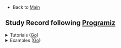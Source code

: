 * Back to [Main](https://github.com/JoonHyeok-hozy-Kim/program_languages#readme)

## Study Record following [Programiz](https://www.programiz.com/javascript/examples)

<details>

<summary> Tutorials (<a href="https://www.programiz.com/javascript">Go</a>) </summary>

|Content|Trial|Keywords|
|:------|:---:|:---|
|[Getting Started With JavaScript](https://www.programiz.com/javascript/get-started) | N/A |*Web Browser*; *Node.js*; *Web Page(html)*|
|[JavaScript Variables and Constants](https://www.programiz.com/javascript/variables-constants) | [Practice](https://github.com/JoonHyeok-hozy-Kim/program_languages/blob/main/JavaScript/programiz/tutorials/02.js) |var; let; const;|
|[console.log()](https://www.programiz.com/javascript/console) | [Practice](https://github.com/JoonHyeok-hozy-Kim/program_languages/blob/main/JavaScript/programiz/tutorials/03.js) |console.log();|
|[Data Types](https://www.programiz.com/javascript/data-types) | [Practice](https://github.com/JoonHyeok-hozy-Kim/program_languages/blob/main/JavaScript/programiz/tutorials/04.js) |*number*; *string*; *BigInt*; NaN; null; Symbol; *Object*; typeof();|
|[Operators](https://www.programiz.com/javascript/operators) | [Practice](https://github.com/JoonHyeok-hozy-Kim/program_languages/blob/main/JavaScript/programiz/tutorials/05.js) | === |
|[Comments](https://www.programiz.com/javascript/comments) | [Practice](https://github.com/JoonHyeok-hozy-Kim/program_languages/blob/main/JavaScript/programiz/tutorials/06.js) | // *Single Line*; /* *Multi Lines* */; |
|[Type Conversions](https://www.programiz.com/javascript/type-conversion) | [Practice](https://github.com/JoonHyeok-hozy-Kim/program_languages/blob/main/JavaScript/programiz/tutorials/07.js) | Number(); parseInt(); parseFloat(); Math.floor(); String(); Boolean(); |
|[Comparison and Logical Operators](https://www.programiz.com/javascript/comparison-logical) | [Practice](https://github.com/JoonHyeok-hozy-Kim/program_languages/blob/main/JavaScript/programiz/tutorials/08.js) ||
|[if...else Statement](https://www.programiz.com/javascript/if-else) | [Practice](https://github.com/JoonHyeok-hozy-Kim/program_languages/blob/main/JavaScript/programiz/tutorials/09.js) ||
|[for loop](https://www.programiz.com/javascript/for-loop) | [Practice](https://github.com/JoonHyeok-hozy-Kim/program_languages/blob/main/JavaScript/programiz/tutorials/10.js) ||
|[while and do...while Loop](https://www.programiz.com/javascript/while-loop) | [Practice](https://github.com/JoonHyeok-hozy-Kim/program_languages/blob/main/JavaScript/programiz/tutorials/11.js) ||
|[break Statement](https://www.programiz.com/javascript/break-statement) | [Practice](https://github.com/JoonHyeok-hozy-Kim/program_languages/blob/main/JavaScript/programiz/tutorials/12.js) ||
|[continue Statement](https://www.programiz.com/javascript/continue-statement) | [Practice](https://github.com/JoonHyeok-hozy-Kim/program_languages/blob/main/JavaScript/programiz/tutorials/13.js) | isNaN(); |
|[switch Statement](https://www.programiz.com/javascript/switch-statement) | [Practice](https://github.com/JoonHyeok-hozy-Kim/program_languages/blob/main/JavaScript/programiz/tutorials/14.js) ||
|[Function and Function Expressions](https://www.programiz.com/javascript/function) | [Practice](https://github.com/JoonHyeok-hozy-Kim/program_languages/blob/main/JavaScript/programiz/tutorials/15.js) | function; *Function Expression*; |
|[Variable Scope](https://www.programiz.com/javascript/variable-scope) | [Practice](https://github.com/JoonHyeok-hozy-Kim/program_languages/blob/main/JavaScript/programiz/tutorials/16.js) | *global scope*; *local scope*;  var(*function scoped*); let(*block scoped*);|
|[Hoisting](https://www.programiz.com/javascript/hoisting) | [Practice](https://github.com/JoonHyeok-hozy-Kim/program_languages/blob/main/JavaScript/programiz/tutorials/17.js) |*hoisting*; var; *function hoisting*;|
|[Recursion](https://www.programiz.com/javascript/recursion) | [Practice](https://github.com/JoonHyeok-hozy-Kim/program_languages/blob/main/JavaScript/programiz/tutorials/18.js) ||
|[Objects](https://www.programiz.com/javascript/object) | [Practice](https://github.com/JoonHyeok-hozy-Kim/program_languages/blob/main/JavaScript/programiz/tutorials/19.js) | *Nested Objects*; *Object Methods*; |
|[Methods and this Keyword](https://www.programiz.com/javascript/methods) | [Practice](https://github.com/JoonHyeok-hozy-Kim/program_languages/blob/main/JavaScript/programiz/tutorials/20.js) | this |
|[Constructor Function](https://www.programiz.com/javascript/constructor-function) | [Practice](https://github.com/JoonHyeok-hozy-Kim/program_languages/blob/main/JavaScript/programiz/tutorials/21.js) | *constructor function*; new; prototype; |
|[Getter and Setter](https://www.programiz.com/javascript/getter-setter) | [Practice](https://github.com/JoonHyeok-hozy-Kim/program_languages/blob/main/JavaScript/programiz/tutorials/22.js) | *data property*; *access property*; get; set; Object.defineProperty(); |
|[Prototype](https://www.programiz.com/javascript/prototype) | [Practice](https://github.com/JoonHyeok-hozy-Kim/program_languages/blob/main/JavaScript/programiz/tutorials/23.js) | *Prototype Chaining*; __proto__; |
|[Arrays](https://www.programiz.com/javascript/array) | [Practice](https://github.com/JoonHyeok-hozy-Kim/program_languages/blob/main/JavaScript/programiz/tutorials/24.js) | push(); unshift(); pop(); shift(); |
|[Multidimensional Array](https://www.programiz.com/javascript/multidimensional-array) | [Practice](https://github.com/JoonHyeok-hozy-Kim/program_languages/blob/main/JavaScript/programiz/tutorials/25.js) | forEach(); of; |
|[JavaScript String](https://www.programiz.com/javascript/string) | [Practice](https://github.com/JoonHyeok-hozy-Kim/program_languages/blob/main/JavaScript/programiz/tutorials/26.js) ||
|[for...in loop](https://www.programiz.com/javascript/for-in) | [Practice](https://github.com/JoonHyeok-hozy-Kim/program_languages/blob/main/JavaScript/programiz/tutorials/27.js) ||
|[Number](https://www.programiz.com/javascript/numbers) | [Practice](https://github.com/JoonHyeok-hozy-Kim/program_languages/blob/main/JavaScript/programiz/tutorials/28.js) | NaN; isNaN(); Infinity; BigInt; Precision Problems; |
|[Symbol](https://www.programiz.com/javascript/symbol) | [Practice](https://github.com/JoonHyeok-hozy-Kim/program_languages/blob/main/JavaScript/programiz/tutorials/29.js) | Symbol(); []; |
|[try...catch...finally Statement](https://www.programiz.com/javascript/try-catch-finally) | [Practice](https://github.com/JoonHyeok-hozy-Kim/program_languages/blob/main/JavaScript/programiz/tutorials/30.js) | try; catch; finally; |
|[throw Statement](https://www.programiz.com/javascript/throw) | [Practice](https://github.com/JoonHyeok-hozy-Kim/program_languages/blob/main/JavaScript/programiz/tutorials/31.js) | throw; |
|[Modules](https://www.programiz.com/javascript/modules) | [Practice](https://github.com/JoonHyeok-hozy-Kim/program_languages/blob/main/JavaScript/programiz/tutorials/32.js) | export; import ... from; default; |
|[JavaScript ES6](https://www.programiz.com/javascript/ES6) | [Practice](https://github.com/JoonHyeok-hozy-Kim/program_languages/blob/main/JavaScript/programiz/tutorials/33.js) | let; const; ...*(Rest Prameter)*; |
|[Arrow Function (ES6)](https://www.programiz.com/javascript/arrow-function) | [Practice](https://github.com/JoonHyeok-hozy-Kim/program_languages/blob/main/JavaScript/programiz/tutorials/34.js) | =>; this *with arrow function*; argument *(arguments binding)*; *spread syntax*; |
|[Default Parameters (ES6)](https://www.programiz.com/javascript/default-parameters) | [Practice](https://github.com/JoonHyeok-hozy-Kim/program_languages/blob/main/JavaScript/programiz/tutorials/35.js) ||
|[Template Literals (ES6)](https://www.programiz.com/javascript/template-literal) | [Practice](https://github.com/JoonHyeok-hozy-Kim/program_languages/blob/main/JavaScript/programiz/tutorials/36.js) | \`${}\`; *Expression Interpolation*; *Tagged Templates*;  |
|[Spread Operator (ES6)](https://www.programiz.com/javascript/spread-operator) | [Practice](https://github.com/JoonHyeok-hozy-Kim/program_languages/blob/main/JavaScript/programiz/tutorials/37.js) | ...; |
|[Map and WeakMap (ES6)](https://www.programiz.com/javascript/map-weakmap) | [Practice](https://github.com/JoonHyeok-hozy-Kim/program_languages/blob/main/JavaScript/programiz/tutorials/38.js) | Map(); WeakMap(); |
|[Set and WeakSet (ES6)]() | [Practice](https://github.com/JoonHyeok-hozy-Kim/program_languages/blob/main/JavaScript/programiz/tutorials/39.js) ||
|[Destructuring Assignment (ES6)](https://www.programiz.com/javascript/destructuring-assignment) | [Practice](https://github.com/JoonHyeok-hozy-Kim/program_languages/blob/main/JavaScript/programiz/tutorials/40.js) ||
|[Classes (ES6)](https://www.programiz.com/javascript/classes) | [Practice](https://github.com/JoonHyeok-hozy-Kim/program_languages/blob/main/JavaScript/programiz/tutorials/41.js) | class; constructor(); |
|[Class Inheritance (ES6)](https://www.programiz.com/javascript/inheritance) | [Practice](https://github.com/JoonHyeok-hozy-Kim/program_languages/blob/main/JavaScript/programiz/tutorials/42.js) | extends; super(); |
|[for... of Loop (ES6)](https://www.programiz.com/javascript/for-of) | [Practice](https://github.com/JoonHyeok-hozy-Kim/program_languages/blob/main/JavaScript/programiz/tutorials/43.js) | *User Defined Iterator*; [Symbol.iterator](); *Generator*; function*; |
|[Proxies (ES6)](https://www.programiz.com/javascript/proxies) | [Practice](https://github.com/JoonHyeok-hozy-Kim/program_languages/blob/main/JavaScript/programiz/tutorials/44.js) ||
|[setTimeout()](https://www.programiz.com/javascript/setTimeout) | [Practice](https://github.com/JoonHyeok-hozy-Kim/program_languages/blob/main/JavaScript/programiz/tutorials/45.js) | *interval id*; clearTimeout(); |
|[CallBack Function](https://www.programiz.com/javascript/callback) | [Practice](https://github.com/JoonHyeok-hozy-Kim/program_languages/blob/main/JavaScript/programiz/tutorials/46.js) | Promise(); |
|[Promise and Promise Chaining](https://www.programiz.com/javascript/promise) | [Practice](https://github.com/JoonHyeok-hozy-Kim/program_languages/blob/main/JavaScript/programiz/tutorials/47.js) | then(); catch(); finally(); |
|[async/await](https://www.programiz.com/javascript/async-await) | [Practice](https://github.com/JoonHyeok-hozy-Kim/program_languages/blob/main/JavaScript/programiz/tutorials/48.js) | async; await; |
|[setInterval()](https://www.programiz.com/javascript/setInterval) | [Practice](https://github.com/JoonHyeok-hozy-Kim/program_languages/blob/main/JavaScript/programiz/tutorials/49.js) | *timing events*; clearInterval(); |
|[JSON](https://www.programiz.com/javascript/json) | [Practice](https://github.com/JoonHyeok-hozy-Kim/program_languages/blob/main/JavaScript/programiz/tutorials/50.js) | JSON.parse(data); JSON.stringify(data); |
|[Date and Time](https://www.programiz.com/javascript/date-time) | [Practice](https://github.com/JoonHyeok-hozy-Kim/program_languages/blob/main/JavaScript/programiz/tutorials/51.js) | Date(); |
|[Closures](https://www.programiz.com/javascript/closure) | [Practice](https://github.com/JoonHyeok-hozy-Kim/program_languages/blob/main/JavaScript/programiz/tutorials/52.js) | *nested function*; *returning a function*; |

</details>




<details>

<summary> Examples (<a href="https://www.programiz.com/javascript/examples">Go</a>) </summary>

|No.|Content|Trial|Keywords|
|:-:|:------|:---:|:---|
|1  |[Print Hello World](https://www.programiz.com/javascript/examples/hello-world) | [Practice](https://github.com/JoonHyeok-hozy-Kim/program_languages/blob/main/JavaScript/programiz/examples/001.js) |console.log(); alert(); document.write();|
|2  |[Add Two Numbers](https://www.programiz.com/javascript/examples/add-number) | [Practice](https://github.com/JoonHyeok-hozy-Kim/program_languages/blob/main/JavaScript/programiz/examples/002.js) |parseInt(); prompt(); \`${var}\` (template literal);|
|3  |[Find the Square Root](https://www.programiz.com/javascript/examples/square-root) | [Practice](https://github.com/JoonHyeok-hozy-Kim/program_languages/blob/main/JavaScript/programiz/examples/003.js) |Math.sqrt()|
|4  |[Calculate the Area of a Triangle](https://www.programiz.com/javascript/examples/area-triangle) | [Practice](https://github.com/JoonHyeok-hozy-Kim/program_languages/blob/main/JavaScript/programiz/examples/004.js) ||
|5  |[Swap Two Variables](https://www.programiz.com/javascript/examples/swap-variables) | [Practice](https://github.com/JoonHyeok-hozy-Kim/program_languages/blob/main/JavaScript/programiz/examples/005.js) |parseInt(); *Destructuring assignment*;|
|6  |[Convert Kilometers to Miles](https://www.programiz.com/javascript/examples/km-mile) | [Practice](https://github.com/JoonHyeok-hozy-Kim/program_languages/blob/main/JavaScript/programiz/examples/006.js) ||
|7  |[Convert Celsius to Fahrenheit](https://www.programiz.com/javascript/examples/celsius-fahrenheit) | [Practice](https://github.com/JoonHyeok-hozy-Kim/program_languages/blob/main/JavaScript/programiz/examples/007.js) ||
|8  |[Work With Constants](https://www.programiz.com/javascript/examples/constants) | [Practice](https://github.com/JoonHyeok-hozy-Kim/program_languages/blob/main/JavaScript/programiz/examples/008.js) |*block-scoped(const)*;|
|9  |[Generate a Random Number]() | [Practice](https://github.com/JoonHyeok-hozy-Kim/program_languages/blob/main/JavaScript/programiz/examples/009.js) | Math.random(); |
|10  |[Check if a number is Positive, Negative, or Zero](https://www.programiz.com/javascript/examples/positive-negative-zero) | [Practice](https://github.com/JoonHyeok-hozy-Kim/program_languages/blob/main/JavaScript/programiz/examples/010.js) ||
|11  |[Check if a Number is Odd or Even](https://www.programiz.com/javascript/examples/even-odd) | [Practice](https://github.com/JoonHyeok-hozy-Kim/program_languages/blob/main/JavaScript/programiz/examples/011.js) ||
|12  |[Find the Largest Among Three Numbers](https://www.programiz.com/javascript/examples/largest-number-three) | [Practice](https://github.com/JoonHyeok-hozy-Kim/program_languages/blob/main/JavaScript/programiz/examples/012.js) |Math.max();|
|13  |[Check Prime Number](https://www.programiz.com/javascript/examples/prime-number) | [Practice](https://github.com/JoonHyeok-hozy-Kim/program_languages/blob/main/JavaScript/programiz/examples/013.js) ||
|14  |[Print All Prime Numbers in an Interval](https://www.programiz.com/javascript/examples/prime-number-intervals) | [Practice](https://github.com/JoonHyeok-hozy-Kim/program_languages/blob/main/JavaScript/programiz/examples/014.js) ||
|15  |[Find the Factorial of a Number](https://www.programiz.com/javascript/examples/factorial) | [Practice](https://github.com/JoonHyeok-hozy-Kim/program_languages/blob/main/JavaScript/programiz/examples/015.js) ||
|16  |[Display the Multiplication Table](https://www.programiz.com/javascript/examples/multiplication-table) | [Practice](https://github.com/JoonHyeok-hozy-Kim/program_languages/blob/main/JavaScript/programiz/examples/016.js) ||
|17  |[Print the Fibonacci Sequence](https://www.programiz.com/javascript/examples/fibonacci-series) | [Practice](https://github.com/JoonHyeok-hozy-Kim/program_languages/blob/main/JavaScript/programiz/examples/017.js) ||
|18  |[Check Armstrong Number](https://www.programiz.com/javascript/examples/armstrong-number) | [Practice](https://github.com/JoonHyeok-hozy-Kim/program_languages/blob/main/JavaScript/programiz/examples/018.js) ||
|19  |[Find Armstrong Number in an Interval](https://www.programiz.com/javascript/examples/armstrong-number-interval) | [Practice](https://github.com/JoonHyeok-hozy-Kim/program_languages/blob/main/JavaScript/programiz/examples/019.js) | n.toString(); |
|20  |[Make a Simple Calculator](https://www.programiz.com/javascript/examples/simple-calculator) | [Practice](https://github.com/JoonHyeok-hozy-Kim/program_languages/blob/main/JavaScript/programiz/examples/020.js) ||
|21  |[Find the Sum of Natural Numbers](https://www.programiz.com/javascript/examples/sum-natural-number) | [Practice](https://github.com/JoonHyeok-hozy-Kim/program_languages/blob/main/JavaScript/programiz/examples/021.js) ||
|22  |[Check if the Numbers Have Same Last Digit](https://www.programiz.com/javascript/examples/last-digit) | [Practice](https://github.com/JoonHyeok-hozy-Kim/program_languages/blob/main/JavaScript/programiz/examples/022.js) ||
|23  |[Find HCF or GCD](https://www.programiz.com/javascript/examples/hcf) | [Practice](https://github.com/JoonHyeok-hozy-Kim/program_languages/blob/main/JavaScript/programiz/examples/023.js) ||
|24  |[Find LCM](https://www.programiz.com/javascript/examples/lcm) | [Practice](https://github.com/JoonHyeok-hozy-Kim/program_languages/blob/main/JavaScript/programiz/examples/024.js) ||
|25  |[Find the Factors of a Number](https://www.programiz.com/javascript/examples/factors-number) | [Practice](https://github.com/JoonHyeok-hozy-Kim/program_languages/blob/main/JavaScript/programiz/examples/025.js) ||
|26  |[Find Sum of Natural Numbers Using Recursion](https://www.programiz.com/javascript/examples/number-sum-recursion) | [Practice](https://github.com/JoonHyeok-hozy-Kim/program_languages/blob/main/JavaScript/programiz/examples/026.js) ||
|27  |[Guess a Random Number](https://www.programiz.com/javascript/examples/guess-number) | [Practice](https://github.com/JoonHyeok-hozy-Kim/program_languages/blob/main/JavaScript/programiz/examples/027.js) ||
|28  |[Shuffle Deck of Cards](https://www.programiz.com/javascript/examples/shuffle-card) | [Practice](https://github.com/JoonHyeok-hozy-Kim/program_languages/blob/main/JavaScript/programiz/examples/028.js) ||
|29  |[Display Fibonacci Sequence Using Recursion](https://www.programiz.com/javascript/examples/fibonacci-recursion) | [Practice](https://github.com/JoonHyeok-hozy-Kim/program_languages/blob/main/JavaScript/programiz/examples/029.js) ||
|30  |[Find Factorial of Number Using Recursion](https://www.programiz.com/javascript/examples/factorial-recursion) | [Practice](https://github.com/JoonHyeok-hozy-Kim/program_languages/blob/main/JavaScript/programiz/examples/030.js) ||
|31  |[Convert Decimal to Binary](https://www.programiz.com/javascript/examples/decimal-binary) | [Practice](https://github.com/JoonHyeok-hozy-Kim/program_languages/blob/main/JavaScript/programiz/examples/031.js) ||
|32  |[Find ASCII Value of Character](https://www.programiz.com/javascript/examples/ascii-value-character) | [Practice](https://github.com/JoonHyeok-hozy-Kim/program_languages/blob/main/JavaScript/programiz/examples/032.js) | charCodeAt(); codePointAt(); |
|33  |[Check Whether a String is Palindrome or Not](https://www.programiz.com/javascript/examples/palindrome) | [Practice](https://github.com/JoonHyeok-hozy-Kim/program_languages/blob/main/JavaScript/programiz/examples/033.js) ||
|34  |[Sort Words in Alphabetical Order](https://www.programiz.com/javascript/examples/alphabetical-order) | [Practice](https://github.com/JoonHyeok-hozy-Kim/program_languages/blob/main/JavaScript/programiz/examples/034.js) ||
|35  |[Replace Characters of a String](https://www.programiz.com/javascript/examples/replace-character) | [Practice](https://github.com/JoonHyeok-hozy-Kim/program_languages/blob/main/JavaScript/programiz/examples/035.js) | *regular expression* /g; |
|36  |[Reverse a String](https://www.programiz.com/javascript/examples/reverse-string) | [Practice](https://github.com/JoonHyeok-hozy-Kim/program_languages/blob/main/JavaScript/programiz/examples/036.js) ||
|37  |[Create Objects in Different Ways](https://www.programiz.com/javascript/examples/create-object) | [Practice](https://github.com/JoonHyeok-hozy-Kim/program_languages/blob/main/JavaScript/programiz/examples/037.js) ||
|38  |[Check the Number of Occurrences of a Character in the String](https://www.programiz.com/javascript/examples/check-occurrence-string) | [Practice](https://github.com/JoonHyeok-hozy-Kim/program_languages/blob/main/JavaScript/programiz/examples/038.js) ||
|39  |[Convert the First Letter of a String into UpperCase](https://www.programiz.com/javascript/examples/first-letter-uppercase) | [Practice](https://github.com/JoonHyeok-hozy-Kim/program_languages/blob/main/JavaScript/programiz/examples/039.js) ||
|40  |[Count the Number of Vowels in a String](https://www.programiz.com/javascript/examples/count-vowels) | [Practice](https://github.com/JoonHyeok-hozy-Kim/program_languages/blob/main/JavaScript/programiz/examples/040.js) ||
|41  |[Remove a Property from an Object](https://www.programiz.com/javascript/examples/remove-property) | [Practice](https://github.com/JoonHyeok-hozy-Kim/program_languages/blob/main/JavaScript/programiz/examples/041.js) | delete; |
|42  |[Check Whether a String Starts and Ends With Certain Characters](https://www.programiz.com/javascript/examples/string-start-end) | [Practice](https://github.com/JoonHyeok-hozy-Kim/program_languages/blob/main/JavaScript/programiz/examples/042.js) | str.startsWith('a'); str.endsWith('a'); |
|43  |[Check if a Key Exists in an Object](https://www.programiz.com/javascript/examples/key-exists) | [Practice](https://github.com/JoonHyeok-hozy-Kim/program_languages/blob/main/JavaScript/programiz/examples/043.js) | in; hasOwnProperty(); |
|44  |[Clone a JS Object](https://www.programiz.com/javascript/examples/clone-object) | [Practice](https://github.com/JoonHyeok-hozy-Kim/program_languages/blob/main/JavaScript/programiz/examples/044.js) | *deepcopy*; Object.assign({}, target); {... target} *(Spread Syntax)*; JSON.parse(JSON.stringify(target)); |
|45  |[Loop Through an Object](https://www.programiz.com/javascript/examples/loop-through-object) | [Practice](https://github.com/JoonHyeok-hozy-Kim/program_languages/blob/main/JavaScript/programiz/examples/045.js) | for ... in; for ... of Object.entries(target); |

|  |[]() | [Practice](https://github.com/JoonHyeok-hozy-Kim/program_languages/blob/main/JavaScript/programiz/examples/000.js) ||

</details>